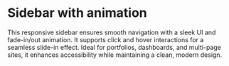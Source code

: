 # Sidebar with animation 
This responsive sidebar ensures smooth navigation with a sleek UI and fade-in/out animation. It supports click and hover interactions for a seamless slide-in effect. Ideal for portfolios, dashboards, and multi-page sites, it enhances accessibility while maintaining a clean, modern design.
